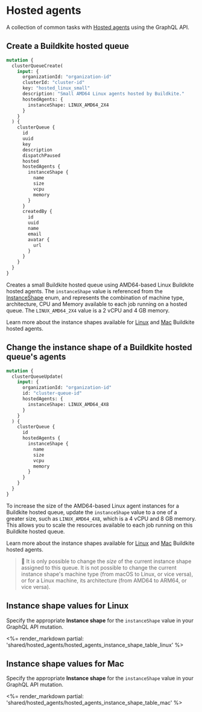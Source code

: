 # Hosted agents

A collection of common tasks with [Hosted agents](/docs/pipelines/hosted-agents) using the GraphQL API.

## Create a Buildkite hosted queue

```graphql
mutation {
  clusterQueueCreate(
    input: {
      organizationId: "organization-id"
      clusterId: "cluster-id"
      key: "hosted_linux_small"
      description: "Small AMD64 Linux agents hosted by Buildkite."
      hostedAgents: {
        instanceShape: LINUX_AMD64_2X4
      }
    }
  ) {
    clusterQueue {
      id
      uuid
      key
      description
      dispatchPaused
      hosted
      hostedAgents {
        instanceShape {
          name
          size
          vcpu
          memory
        }
      }
      createdBy {
        id
        uuid
        name
        email
        avatar {
          url
        }
      }
    }
  }
}
```

Creates a small Buildkite hosted queue using AMD64-based Linux Buildkite hosted agents. The `instanceShape` value is referenced from the [InstanceShape](/docs/apis/graphql/schemas/enum/hostedagentinstanceshapename) enum, and represents the combination of machine type, architecture, CPU and Memory available to each job running on a hosted queue. The `LINUX_AMD64_2X4` value is a 2 vCPU and 4 GB memory.

Learn more about the instance shapes available for [Linux](#instance-shape-values-for-linux) and [Mac](#instance-shape-values-for-mac) Buildkite hosted agents.

## Change the instance shape of a Buildkite hosted queue's agents

```graphql
mutation {
  clusterQueueUpdate(
    input: {
      organizationId: "organization-id"
      id: "cluster-queue-id"
      hostedAgents: {
        instanceShape: LINUX_AMD64_4X8
      }
    }
  ) {
    clusterQueue {
      id
      hostedAgents {
        instanceShape {
          name
          size
          vcpu
          memory
        }
      }
    }
  }
}
```

To increase the size of the AMD64-based Linux agent instances for a Buildkite hosted queue, update the `instanceShape` value to a one of a greater size, such as `LINUX_AMD64_4X8`, which is a 4 vCPU and 8 GB memory. This allows you to scale the resources available to each job running on this Buildkite hosted queue.

Learn more about the instance shapes available for [Linux](#instance-shape-values-for-linux) and [Mac](#instance-shape-values-for-mac) Buildkite hosted agents.

> 📘
> It is only possible to change the _size_ of the current instance shape assigned to this queue. It is not possible to change the current instance shape's machine type (from macOS to Linux, or vice versa), or for a Linux machine, its architecture (from AMD64 to ARM64, or vice versa).

## Instance shape values for Linux

Specify the appropriate **Instance shape** for the `instanceShape` value in your GraphQL API mutation.

<%= render_markdown partial: 'shared/hosted_agents/hosted_agents_instance_shape_table_linux' %>

## Instance shape values for Mac

Specify the appropriate **Instance shape** for the `instanceShape` value in your GraphQL API mutation.

<%= render_markdown partial: 'shared/hosted_agents/hosted_agents_instance_shape_table_mac' %>
